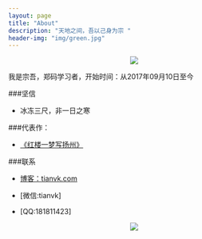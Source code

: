 ```yaml
---
layout: page
title: "About"
description: "天地之间，吾以己身为宗 "
header-img: "img/green.jpg"
---
```



<center>
    <p><img src="http://7xlfkx.com1.z0.glb.clouddn.com/white2.jpg" align="center"></p>
</center>

我是宗吾，郑码学习者，开始时间：从2017年09月10日至今


###坚信


- 冰冻三尺，非一日之寒



###代表作：

- [《红楼一梦写扬州》](http://user.qzone.qq.com/181811423/blog/1240541472)


###联系

- [博客：tianvk.com](www.tianvk.com)

- [微信:tianvk]

- [QQ:181811423]


<center>
    <p><img src="http://ow0db8o4n.bkt.clouddn.com/123.jpg" align="center"></p>
</center>






